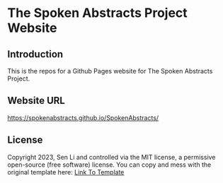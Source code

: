 # The Spoken Abstracts Project Website

## Introduction

This is the repos for a Github Pages website for The Spoken Abstracts Project.

## Website URL

https://spokenabstracts.github.io/SpokenAbstracts/

## License

Copyright 2023, Sen Li and controlled via the MIT license, a permissive open-source (free software) license. 
You can copy and mess with the original template here: [Link To Template](https://github.com/senli1073/senli1073.github.io)
